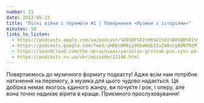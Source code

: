 ```yaml
---
number: 31
date: 2022-05-23
title: "Пісні війни і перемоги #1 | Повернення «Музики з історіями»"
minutes: 50
links_to_listen:
  - https://podcasts.apple.com/ua/podcast/%D0%BF%D1%96%D1%81%D0%BD%D1%96-%D0%B2%D1%96%D0%B9%D0%BD%D0%B8-%D1%96-%D0%BF%D0%B5%D1%80%D0%B5%D0%BC%D0%BE%D0%B3%D0%B8-1-%D0%BF%D0%BE%D0%B2%D0%B5%D1%80%D0%BD%D0%B5%D0%BD%D0%BD%D1%8F-%D0%BC%D1%83%D0%B7%D0%B8%D0%BA%D0%B8-%D0%B7-%D1%96%D1%81%D1%82%D0%BE%D1%80%D1%96%D1%8F%D0%BC%D0%B8/id1546083745?i=1000563268519
  - https://podcasts.google.com/feed/aHR0cHM6Ly9hbmNob3IuZm0vcy80NTMzMTgxMC9wb2RjYXN0L3Jzcw/episode/M2RmZjY5YWUtYWYwMC00MzNiLWEzNmItYmY5Mjk1MzQ4MGM4
  - https://soundcloud.com/the-ukrainians/yaroslav-gritsak-psn-vyni-peremogi-muzika-z-storyami?in=the-ukrainians/sets/muzykazist
  - https://podcasts.nv.ua/ukr/episode/12146.html
---
```


Повертаємось до музичного формату подкасту! Адже всім нам потрібне натхнення на
перемогу, а музика для цього чудово надається. Ця добірка немає якогось єдиного
жанру, ви почуєте і рок, і оперу, але вона точно надихає вірити в краще.
Приємного прослуховування!

